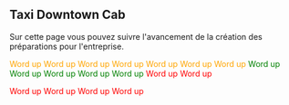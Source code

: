 ## Taxi Downtown Cab

Sur cette page vous pouvez suivre l'avancement de la création des préparations pour  l'entreprise.


<span style="color:orange;">Word up</span>
<span style="color:orange;">Word up</span>
<span style="color:orange;">Word up</span>
<span style="color:orange;">Word up</span>
<span style="color:orange;">Word up</span>
<span style="color:orange;">Word up</span>
<span style="color:orange;">Word up</span>
<span style="color:green;">Word up</span>
<span style="color:green;">Word up</span>
<span style="color:green;">Word up</span>
<span style="color:green;">Word up</span>
<span style="color:green;">Word up</span>
<span style="color:red;">Word up</span>
<span style="color:red;">Word up</span><br>

<span style="color:red;">Word up</span>
<span style="color:red;">Word up</span>
<span style="color:red;">Word up</span>
<span style="color:red;">Word up</span>

